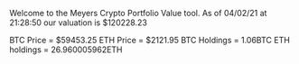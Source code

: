 Welcome to the Meyers Crypto Portfolio Value tool. 
As of 04/02/21 at 21:28:50 our valuation is $120228.23 

BTC Price = $59453.25
 ETH Price = $2121.95
BTC Holdings = 1.06BTC
 ETH holdings = 26.960005962ETH 
